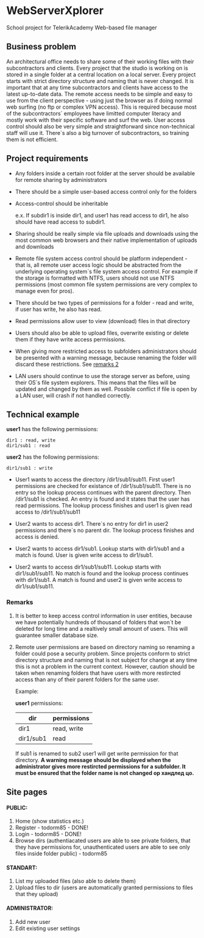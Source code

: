 # WebServerXplorer
School project for TelerikAcademy Web-based file manager

## Business problem

   An architectural office needs to share some of their working files with their subcontractors and clients. Every project that the studio is working on is stored in a single folder at a central location on a local server. Every project starts with strict directory structure and naming that is never changed. It is important that at any time subcontractors and clients have access to the latest up-to-date data. The remote access needs to be simple and easy to use from the client perspective - using just the browser as if doing normal web surfing (no ftp or complex VPN access). This is required because most of the subcontractors\` employees have limitted computer literacy and mostly work with their specific software and surf the web. User access control should also be very simple and straightforward since non-technical staff will use it. There`s also a big turnover of subcontractors, so training them is not efficient.

## Project requirements

- Any folders inside a certain root folder at the server should be available for remote sharing by administrators

- There should be a simple user-based access control only for the folders

- Access-control should be inheritable

    e.x. If subdir1 is inside dir1, and user1 has read access to dir1, he also should have read access to subdir1.
    
- Sharing should be really simple via file uploads and downloads using the most common web browsers and their native implementation of uploads and downloads

- Remote file system access control should be platform independent - that is, all remote user access logic should be abstracted from the underlying operating system\`s file system access control. For example if the storage is formatted with NTFS, users should not use NTFS permissions (most common file system permissions are very complex to manage even for pros).

- There should be two types of permissions for a folder - read and write, if user has write, he also has read.

- Read permissions allow user to view (download) files in that directory

- Users should also be able to upload files, overwrite existing or delete them if they have write access permissions.

- When giving more restricted access to subfolders administrators should be presented with a warning message, because renaming the folder will discard these restrictions. See [remarks 2](#remarks)

- LAN users should continue to use the storage server as before, using their OS\`s file system explorers. This means that the files will be updated and changed by them as well. Possbile conflict if file is open by a LAN user, will crash if not handled correctly.

## Technical example

**user1** has the following permissions:
   
    dir1 : read, write
    dir1/sub1 : read

**user2** has the following permissions:
   
    dir1/sub1 : write

- User1 wants to access the directory /dir1/sub1/sub11. First user1 permissions are checked for existance of /dir1/sub1/sub11. There is no entry so the lookup process continues with the parent directory. Then /dir1/sub1 is checked. An entry is found and it states that the user has read permissions. The lookup process finishes and user1 is given read access to /dir1/sub1/sub11

- User2 wants to access dir1. There\`s no entry for dir1 in user2 permissions and there\`s no parent dir. The lookup process finishes and access is denied.

- User2 wants to access dir1/sub1. Lookup starts with dir1/sub1 and a match is found. User is given write access to dir1/sub1.

- User2 wants to access dir1/sub1/sub11. Lookup starts with dir1/sub1/sub11. No match is found and the lookup process continues with dir1/sub1. A match is found and user2 is given write access to dir1/sub1/sub11.

### Remarks
    
1. It is better to keep access control information in user entities, because we have potentially hundreds of thousand of folders that won`t be deleted for long time and a realtively small amount of users. This will guarantee smaller database size.

2. Remote user permissions are based on directory naming so renaming a folder could pose a security problem. Since projects conform to strict directory structure and naming that is not subject for change at any time this is not a problem in the current context. However, caution should be taken when renaming folders that have users with more restircted access than any of their parent folders for the same user.

    Example:

    **user1** permissions:

    dir | permissions
    --- | ---
    dir1 | read, write
    dir1/sub1 | read

    If sub1 is renamed to sub2 user1 will get write permission for that directory. **A warning message should be displayed when the administrator gives more restircted permissions for a subfolder. It must be ensured that the folder name is not changed ор хандлед цо.**

## Site pages

#### PUBLIC:
1. Home (show statistics etc.)
1. Register - todorm85 - DONE!
1. Login - todorm85 - DONE!
1. Browse dirs (authentiacated users are able to see private folders, that they have permissions for, unauthenticated users are able to see only files inside folder public) - todorm85

#### STANDART:
1. List my uploaded files (also able to delete them)
1. Upload files to dir (users are automatically granted permissions to files that they upload)

#### ADMINISTRATOR:
1. Add new user
1. Edit existing user settings

